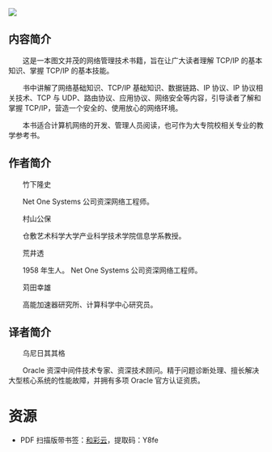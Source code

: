 ![](http://img3m7.ddimg.cn/76/34/23265967-1_u_2.jpg)

## 内容简介

　　这是一本图文并茂的网络管理技术书籍，旨在让广大读者理解 TCP/IP 的基本知识、掌握 TCP/IP 的基本技能。

　　书中讲解了网络基础知识、TCP/IP 基础知识、数据链路、IP 协议、IP 协议相关技术、TCP 与 UDP、路由协议、应用协议、网络安全等内容，引导读者了解和掌握 TCP/IP，营造一个安全的、使用放心的网络环境。

　　本书适合计算机网络的开发、管理人员阅读，也可作为大专院校相关专业的教学参考书。

## 作者简介

　　竹下隆史

　　Net One Systems 公司资深网络工程师。

　　村山公保

　　仓敷艺术科学大学产业科学技术学院信息学系教授。

　　荒井透

　　1958 年生人。 Net One Systems 公司资深网络工程师。

　　苅田幸雄

　　高能加速器研究所、计算科学中心研究员。

## 译者简介

　　乌尼日其其格

　　Oracle 资深中间件技术专家、资深技术顾问。精于问题诊断处理、擅长解决大型核心系统的性能故障，并拥有多项 Oracle 官方认证资质。

# 资源

* PDF 扫描版带书签：[和彩云](http://caiyun.feixin.10086.cn/dl/0n5Cs3AHCDYPS)，提取码：Y8fe

